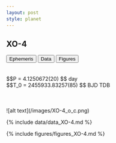 ```yaml
---
layout: post
style: planet
---
```

<script src="../js/planets.js"></script>

## XO-4

<!-- Tab links -->
<div class="tab">
<button class="tablinks" onclick="openCity(event, 'Ephemeris')">Ephemeris</button>
<button class="tablinks" onclick="openCity(event, 'Data')">Data</button>
<button class="tablinks" onclick="openCity(event, 'Figures')">Figures</button>
</div>

<!-- Tab content -->
<div id="Ephemeris" class="tabcontent" markdown="1">
<br/><br/>
$$P = 4.1250672(20) $$ day <br/>
$$T_0 = 2455933.83257(85) $$ BJD TDB
<br/><br/>
<br/><br/>
![alt text](/images/XO-4_o_c.png)
</div>


<div id="Data" class="tabcontent" markdown="1">

{% include data/data_XO-4.md %}

</div>

<div id="Figures" class="tabcontent" markdown="1">
{% include figures/figures_XO-4.md %}
</div>


<script src="../js/tabs.js"></script>



